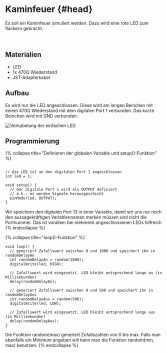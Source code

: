 # Kaminfeuer {#head}

<div class="description">
Es soll ein Kaminfeuer simuliert werden. Dazu wird eine rote LED zum flackern gebracht.</div>
<div class="line">
    <br>
    <br>
</div>

## Materialien 
* LED
* 1x 470Ω Wiederstand
* JST-Adapterkabel

## Aufbau

Es wird nur die LED angeschlossen. Diese wird am langen Beinchen mit einem 470Ω Wiederstand mit dem digitalen Port 1 verbunden. Das kurze Beinchen wird mit GND verbunden.

![Verkabelung der einfachen LED](../../../pictures/Aufbau_LED.png)

## Programmierung

{% collapse title="Definieren der globalen Variable und setup()-Funktion" %}
```arduino

// die LED ist an den digitalen Port 1 angeschlossen
int led = 1;

void setup() {
  // der digitale Port 1 wird als OUTPUT definiert
  // d.h.: es werden Signale herausgeschickt
  pinMode(led, OUTPUT);
}
```
Wir speichern den digitalen Port 13 in einer Variable, damit wir uns nur noch den aussagekräftigen Variablennamen merken müssen und nicht die Portnummer. Das ist vorallem bei mehreren angeschlossenen LEDs hilfreich
{% endcollapse %}


{% collapse title="loop()-Funktion" %}
```arduino
void loop() {
  // generiert Zufallswert zwischen 0 und 1000 und speichert ihn in randomDelayAn
  int randomDelayAn = random(1000);
  digitalWrite(led, HIGH);

  // Zufallswert wird eingesetzt, LED bleibt entsprechend lange an (in Millisekunden)
  delay(randomDelayAn);

  // generiert Zufallswert zwischen 0 und 500 und speichert ihn in randomDelayAus
  int randomDelayAus = random(500);
  digitalWrite(led, LOW);

  // Zufallswert wird eingesetzt, LED bleibt entsprechend lange aus (in Millisekunden)
  delay(randomDelayAus);
}
```
Die Funktion random(max) generiert Zufallszahlen von 0 bis max. Falls man ebenfalls ein Minimum angeben will kann man die Funktion random(min, max) benutzen.
{% endcollapse %}
